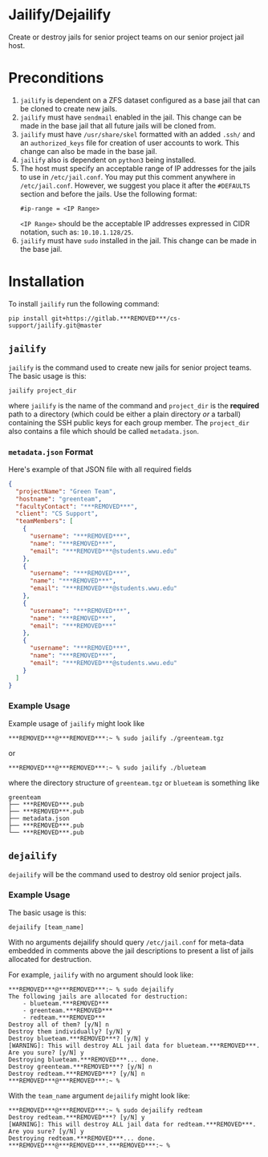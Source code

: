 # Jailify/Dejailify

Create or destroy jails for senior project teams on our senior project jail
host.

# Preconditions
1. `jailify` is dependent on a ZFS dataset configured as a base jail that can
    be cloned to create new jails. 
2. `jailify` must have `sendmail` enabled in the jail. This change can be made
   in the base jail that all future jails will be cloned from.
3. `jailify` must have `/usr/share/skel` formatted with an added `.ssh/` and an
   `authorized_keys` file for creation of user accounts to work. This change 
   can also be made in the base jail.
4. `jailify` also is dependent on `python3` being installed.
5. The host must specify an acceptable range of IP addresses for the jails to
   use in `/etc/jail.conf`. You may put this comment anywhere in
   `/etc/jail.conf`. However, we suggest you place it after the `#DEFAULTS`
   section and before the jails. Use the following format:
   ```
   #ip-range = <IP Range>
   ``` 
   `<IP Range>` should be the acceptable IP addresses expressed in CIDR notation,
    such as: `10.10.1.128/25`.
6. `jailify` must have `sudo` installed in the jail. This change can be made
   in the base jail.

# Installation
To install `jailify` run the following command:
```
pip install git+https://gitlab.***REMOVED***/cs-support/jailify.git@master
```

## `jailify`
`jailify` is the command used to create new jails for senior project teams. The
basic usage is this:
```
jailify project_dir
```
where `jailify` is the name of the command and `project_dir` is the **required**
path to a directory (which could be either a plain directory _or_ a tarball)
containing the SSH public keys for each group member. The `project_dir` also
contains a file which should be called `metadata.json`.

### `metadata.json` Format
Here's example of that JSON file with all required fields

```json
{
  "projectName": "Green Team",
  "hostname": "greenteam",
  "facultyContact": "***REMOVED***",
  "client": "CS Support",
  "teamMembers": [
    {
      "username": "***REMOVED***",
      "name": "***REMOVED***",
      "email": "***REMOVED***@students.wwu.edu"
    },
    {
      "username": "***REMOVED***",
      "name": "***REMOVED***",
      "email": "***REMOVED***@students.wwu.edu"
    },
    {
      "username": "***REMOVED***",
      "name": "***REMOVED***",
      "email": "***REMOVED***"
    },
    {
      "username": "***REMOVED***",
      "name": "***REMOVED***",
      "email": "***REMOVED***@students.wwu.edu"
    }
  ]
}
```

### Example Usage
Example usage of `jailify` might look like
```
***REMOVED***@***REMOVED***:~ % sudo jailify ./greenteam.tgz
```
or
```
***REMOVED***@***REMOVED***:~ % sudo jailify ./blueteam
```
where the directory structure of `greenteam.tgz` or `blueteam` is
something like
```
greenteam
├── ***REMOVED***.pub
├── ***REMOVED***.pub
├── metadata.json
├── ***REMOVED***.pub
└── ***REMOVED***.pub
```

## `dejailify`

`dejailify` will be the command used to destroy old senior project jails.

### Example Usage

The basic usage is this:
```
dejailify [team_name]
```

With no arguments dejailify should query `/etc/jail.conf` for meta-data
embedded in comments above the jail descriptions to present a list of jails
allocated for destruction.

For example, `jailify` with no argument should look like:
```
***REMOVED***@***REMOVED***:~ % sudo dejailify
The following jails are allocated for destruction:
    - blueteam.***REMOVED***
    - greenteam.***REMOVED***
    - redteam.***REMOVED***
Destroy all of them? [y/N] n
Destroy them individually? [y/N] y
Destroy blueteam.***REMOVED***? [y/N] y
[WARNING]: This will destroy ALL jail data for blueteam.***REMOVED***. Are you sure? [y/N] y
Destroying blueteam.***REMOVED***... done.
Destroy greenteam.***REMOVED***? [y/N] n
Destroy redteam.***REMOVED***? [y/N] n
***REMOVED***@***REMOVED***:~ %
```
With the `team_name` argument `dejailify` might look like:
```
***REMOVED***@***REMOVED***:~ % sudo dejailify redteam
Destroy redteam.***REMOVED***? [y/N] y
[WARNING]: This will destroy ALL jail data for redteam.***REMOVED***. Are you sure? [y/N] y
Destroying redteam.***REMOVED***... done.
***REMOVED***@***REMOVED***.***REMOVED***:~ %
```

